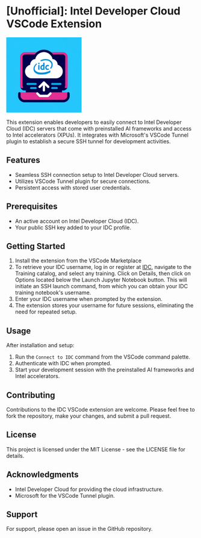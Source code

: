 # [Unofficial]: Intel Developer Cloud VSCode Extension

<img src="images/icon.png" alt="IDC Extension Icon" width="200" height="200"/>


This extension enables developers to easily connect to Intel Developer Cloud (IDC) servers that come with preinstalled AI frameworks and access to Intel accelerators (XPUs). It integrates with Microsoft's VSCode Tunnel plugin to establish a secure SSH tunnel for development activities.



## Features

- Seamless SSH connection setup to Intel Developer Cloud servers.
- Utilizes VSCode Tunnel plugin for secure connections.
- Persistent access with stored user credentials.

## Prerequisites

- An active account on Intel Developer Cloud (IDC).
- Your public SSH key added to your IDC profile.

## Getting Started

1. Install the extension from the VSCode Marketplace
2. To retrieve your IDC username, log in or register at [IDC](https://cloud.intel.com), navigate to the Training catalog, and select any training. Click on Details, then click on Options located below the Launch Jupyter Notebook button. This will initiate an SSH launch command, from which you can obtain your IDC training notebook's username.
3. Enter your IDC username when prompted by the extension.
4. The extension stores your username for future sessions, eliminating the need for repeated setup.

## Usage

After installation and setup:

1. Run the `Connect to IDC` command from the VSCode command palette.
2. Authenticate with IDC when prompted.
3. Start your development session with the preinstalled AI frameworks and Intel accelerators.

## Contributing

Contributions to the IDC VSCode extension are welcome. Please feel free to fork the repository, make your changes, and submit a pull request.

## License

This project is licensed under the MIT License - see the LICENSE file for details.

## Acknowledgments

- Intel Developer Cloud for providing the cloud infrastructure.
- Microsoft for the VSCode Tunnel plugin.

## Support

For support, please open an issue in the GitHub repository.
